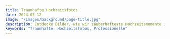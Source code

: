 ```yaml
---
title: Traumhafte Hochzeitsfotos
date: 2024-05-12
image: "/images/background/page-title.jpg"
description: Entdecke Bilder, wie wir zauberhafteste Hochzeitsmomente in Bilder verewigen. Lass dich von uns inspirieren und sichere dir unvergessliche Erinnerungen
keywords: "Traumhafte, Hochzeitsfotos, Professionelle"
---
```

